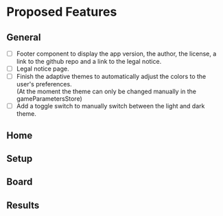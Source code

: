 # Proposed Features
## General
- [ ] Footer component to display the app version, the author, the license, a link to the github repo and a link to the legal notice.
- [ ] Legal notice page.
- [ ] Finish the adaptive themes to automatically adjust the colors to the user's preferences.  
(At the moment the theme can only be changed manually in the gameParametersStore)
- [ ] Add a toggle switch to manually switch between the light and dark theme.
## Home
## Setup
## Board
## Results
